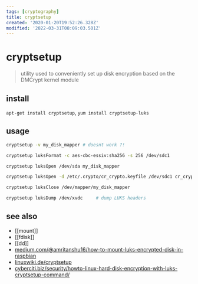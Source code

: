 ```yaml
---
tags: [cryptography]
title: cryptsetup
created: '2020-01-20T19:52:26.328Z'
modified: '2022-03-31T08:09:03.501Z'
---
```


# cryptsetup

> utility used to conveniently set up disk encryption based on the DMCrypt kernel module

## install

`apt-get install cryptsetup`, `yum install cryptsetup-luks`

## usage

```sh
cryptsetup -v my_disk_mapper # doesnt work ?!

cryptsetup luksFormat -c aes-cbc-essiv:sha256 -s 256 /dev/sdc1

cryptsetup luksOpen /dev/sda my_disk_mapper

cryptsetup luksOpen -d /etc/.crypto/cr_crypto.keyfile /dev/sdc1 cr_crypto   # use keyfile

cryptsetup luksClose /dev/mapper/my_disk_mapper

cryptsetup luksDump /dev/xvdc     # dump LUKS headers
```

## see also

- [[mount]]
- [[fdisk]]
- [[dd]]
- [medium.com/@amritanshu16/how-to-mount-luks-encrypted-disk-in-raspbian](https://medium.com/@amritanshu16/how-to-mount-luks-encrypted-disk-in-raspbian-821b0a56c18e)
- [linuxwiki.de/cryptsetup](https://linuxwiki.de/cryptsetup)
- [cyberciti.biz/security/howto-linux-hard-disk-encryption-with-luks-cryptsetup-command/](https://www.cyberciti.biz/security/howto-linux-hard-disk-encryption-with-luks-cryptsetup-command/)
